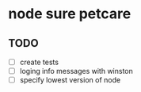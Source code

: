 # node sure petcare

## TODO
 - [ ] create tests
 - [ ] loging info messages with winston
 - [ ] specify lowest version of node